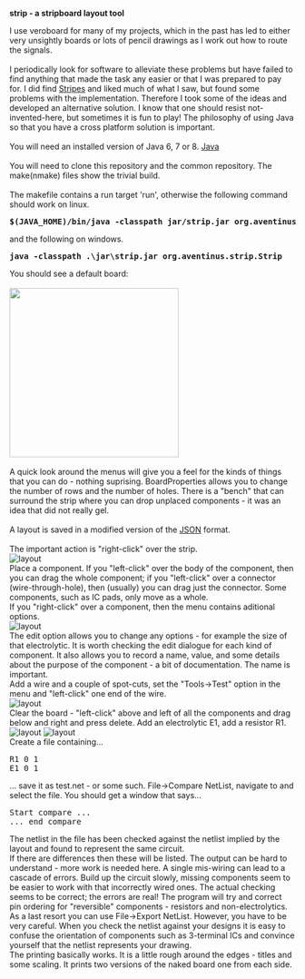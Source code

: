<b>strip - a stripboard layout tool</b>

I use veroboard for many of my projects, which in the past has led to either very unsightly boards
or lots of pencil drawings as I work out how to route the signals.
<br><br>
I periodically look for software to alleviate these problems but have failed to find anything that made 
the task any easier or that I was prepared to pay for. I did find 
<a href="https://sites.google.com/site/libby8dev/stripes">Stripes</a>
and liked much of what I saw, but found some problems with the implementation.
Therefore I took some of the ideas and developed an alternative solution. I know that one should resist 
not-invented-here, but sometimes it is fun to play!  The philosophy of using Java so 
that you have a cross platform solution is important. 
<br><br>
You will need an installed version of Java 6, 7 or 8. 
<a href="http://www.oracle.com/technetwork/java/javase/downloads/index.html">Java</a>
<br><br>
You will need to clone this repository and the common repository. The make(nmake) files show the trivial build.
<br><br>
The makefile contains a run target 'run', otherwise the following command should work on linux.
<pre><b>$(JAVA_HOME)/bin/java -classpath jar/strip.jar org.aventinus.strip.Strip</b></pre>
and the following on windows.
<pre><b>java -classpath .\jar\strip.jar org.aventinus.strip.Strip</b></pre>
You should see a default board:
<br><br>
<img src=https://raw.github.com/beckg/resources/master/strip/emptyStrip.gif height="298"/>
<br><br>
A quick look around the menus will give you a feel for the kinds of things that you can do - nothing suprising.
BoardProperties allows you to change the number of rows and the number of holes. There is a "bench" that
can surround the strip where you can drop unplaced components - it was an idea that did not really gel.
<br><br>
A layout is saved in a modified version of the <a href="json.html">JSON</a> format.
<br><br>
The important action is "right-click" over the strip.
<br>
<img src=https://raw.github.com/beckg/resources/master/strip/stripMenu.gif alt="layout"/>
<br>
Place a component. If you "left-click" over the body of the component, then you can drag the whole component; if you
"left-click" over a connector (wire-through-hole), then (usually) you can drag just the connector. Some components, 
such as IC pads, only move as a whole.
<br>
If you "right-click" over a component, then the menu contains aditional options. 
<br>
<img src=https://raw.github.com/beckg/resources/master/strip/stripEdit.gif alt="layout"/>
<br>
The edit option allows you to change any options - for example the size of that electrolytic. It is worth checking 
the edit dialogue for each kind of component. It also allows you to record a name, value, and some 
details about the purpose of the component - a bit of documentation. The name is important. 
<br>
Add a wire and a couple of spot-cuts, set the "Tools->Test" option in the menu and "left-click" one end of the wire.
<br>
<img src=https://raw.github.com/beckg/resources/master/strip/testStrip.gif alt="layout"/>
<br>
Clear the board - "left-click" above and left of all the components and drag below and right and press delete.
Add an electrolytic E1, add a resistor R1.
<br>
<img src=https://raw.github.com/beckg/resources/master/strip/e1Tooltip.gif alt="layout"/>
<img src=https://raw.github.com/beckg/resources/master/strip/r1Tooltip.gif alt="layout"/>
<br>
Create a file containing...
<pre>R1 0 1
E1 0 1</pre>
... save it as test.net - or some such. File->Compare NetList, navigate to and select the file. You should get a 
window that says...
<pre>Start compare ... 
... end compare</pre>
The netlist in the file has been checked against the netlist implied by the layout and found to represent the 
same circuit.
<br>
If there are differences then these will be listed. The output can be hard to understand - more work is needed
here. A single mis-wiring can lead to a cascade of errors. Build up the circuit slowly, missing components 
seem to be easier to work with that incorrectly wired ones. The actual checking seems to be correct; the errors
are real! The program will try and correct pin ordering for "reversible" components - resistors and non-electrolytics.
<br>
As a last resort you can use File->Export NetList. However, you have to be very careful. When you check the 
netlist against your designs it is easy to confuse the orientation of components such as 3-terminal ICs and
convince yourself that the netlist represents your drawing.
<br>
The printing basically works. It is a little rough around the edges - titles and some scaling. It prints two versions
of the naked board one from each side.



